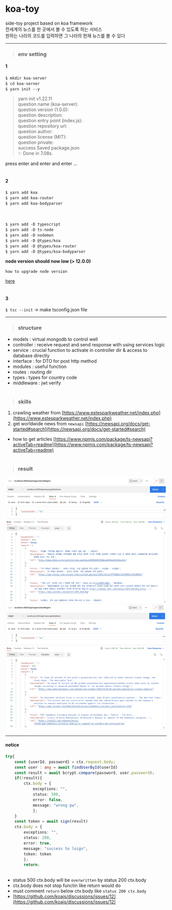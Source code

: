 # koa-toy
side-toy project based on koa framework<br>
전세계의 뉴스를 한 곳에서 볼 수 있도록 하는 서비스<br>
원하는 나라의 코드를 입력하면 그 나라의 현재 뉴스를 볼 수 있다 <br>
***

> ### env setting

#### 1

`$ mkdir koa-server`<br>
`$ cd koa-server`<br>
`$ yarn init --y`<br>

>yarn init v1.22.11<br>
question name (koa-server):<br>
question version (1.0.0):<br>
question description:<br>
question entry point (index.js):<br>
question repository url:<br>
question author:<br>
question license (MIT):<br>
question private:<br>
success Saved package.json<br>
✨  Done in 7.08s.<br>

press enter and enter and enter ... <br><br>

#### 2

`$ yarn add koa`<br>
`$ yarn add koa-router`<br>
`$ yarn add koa-bodyparser`<br>
<br><br>

`$ yarn add -D typescript`<br>
`$ yarn add -D ts-node`<br>
`$ yarn add -D nodemon`<br>
`$ yarn add -D @types/koa`<br>
`$ yarn add -D @types/koa-router`<br>
`$ yarn add -D @types/koa-bodyparser`<br>

<strong>node version should now low (> 12.0.0)</strong>

`how to upgrade node version`

[here](https://phoenixnap.com/kb/update-node-js-version)
<br><br>

#### 3

`$ tsc --init` -> make tsconfig.json file

***

> ### structure

- models : virtual mongodb to control well
- controller : receive request and send response with using services logic
- service : crucial function to activate in controller dir & access to database directly
- interface : for DTO for post http method
- modules : useful function 
- routes : routing dir
- types : types for country code
- middleware : jwt verify
<br><br>

> ### skills

1. crawling weather from [https://www.estesparkweather.net/index.php](https://www.estesparkweather.net/index.php)
2. get worldwide news from `newsapi` [https://newsapi.org/docs/get-started#search](https://newsapi.org/docs/get-started#search)
- how to get articles [https://www.npmjs.com/package/ts-newsapi?activeTab=readme](https://www.npmjs.com/package/ts-newsapi?activeTab=readme)
<br><br>

> ### result

![kr](https://github.com/jjmmll0727/koa-toy/blob/main/koa-server/img/kr.png)<br>
![us](https://github.com/jjmmll0727/koa-toy/blob/main/koa-server/img/us.png)

***

#### notice

```ts
try{
    const {userId, password} = ctx.request.body;
    const user : any = await findUserById(userId) 
    const result = await bcrypt.compare(password, user.password);
    if(!result){
        ctx.body = {
            exceptions: "",
            status: 500,
            error: false,
            message: "wrong pw",
            };     
    }
    const token = await sign(result)
    ctx.body = {
        exceptions: "",
        status: 200,
        error: true,
        message: "success to loign",
        token: token
        };
        return;
        
```

- status 500 ctx.body will be `overwritten` by status 200 ctx.body
- ctx.body does not stop functin like return would do
- must comment `return` below ctv.body like `status 200 ctx.body`
- [https://github.com/koajs/discussions/issues/12](https://github.com/koajs/discussions/issues/12)

<br><br><br>

